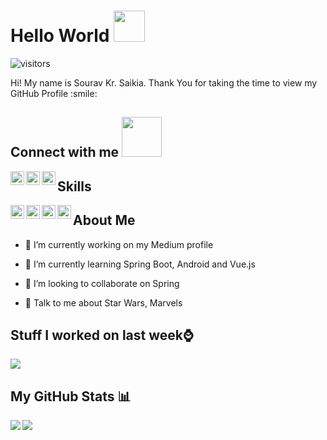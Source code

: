 
# Hello World <img src = "https://raw.githubusercontent.com/MartinHeinz/MartinHeinz/master/wave.gif" width = 50px>
![visitors](https://visitor-badge.glitch.me/badge?page_id=sksaikia.sksaikia)

<div size='20px'> Hi! My name is Sourav Kr. Saikia. Thank You for taking the time to view my GitHub Profile :smile: 
<h2> Connect with me <img src='https://raw.githubusercontent.com/ShahriarShafin/ShahriarShafin/main/Assets/handshake.gif' width="64px"> </h2>
<a href = 'https://www.linkedin.com/in/sourav-saikia-780692160'> <img width = '22px' align= 'left' src="https://raw.githubusercontent.com/rahulbanerjee26/githubAboutMeGenerator/main/icons/linked-in-alt.svg"/></a> 
<a href = 'https://sourav-saikia.medium.com'> <img width = '22px' align= 'left' src="https://raw.githubusercontent.com/rahulbanerjee26/githubAboutMeGenerator/main/icons/medium.svg"/></a> 
<a href = 'https://www.github.com/sksaikia'> <img width = '22px' align= 'left' src="https://raw.githubusercontent.com/rahulbanerjee26/githubAboutMeGenerator/main/icons/github.svg"/></a> 

</div>

<h2> Skills </h2>
<img width ='22px' align='left' src ='https://raw.githubusercontent.com/rahulbanerjee26/githubAboutMeGenerator/main/icons/android.svg'>
<img width ='22px' align='left' src ='https://raw.githubusercontent.com/rahulbanerjee26/githubAboutMeGenerator/main/icons/java.svg'>
<img width ='22px' align='left' src ='https://raw.githubusercontent.com/rahulbanerjee26/githubAboutMeGenerator/main/icons/spring.svg'>
<img width ='22px' align='left' src ='https://raw.githubusercontent.com/rahulbanerjee26/githubAboutMeGenerator/main/icons/vuejs.svg'>

<h2> About Me</h2>

- 🔭 I’m currently working on my Medium profile

- 🌱 I’m currently learning Spring Boot, Android and Vue.js

- 👯 I’m looking to collaborate on Spring

- 💬 Talk to me about Star Wars, Marvels

## Stuff I worked on last week⌚
<a href="https://github.com/anuraghazra/github-readme-stats">
<img align="center" src="https://github-readme-stats.vercel.app/api/wakatime?username=@sksaikia&compact=True"/>
</a>

## My GitHub Stats 📊
<a href="https://github.com/anuraghazra/github-readme-stats">
<img align="left" src="https://github-readme-stats.vercel.app/api?username=sksaikia&count_private=true&show_icons=true&theme=radical" />
</a>
<a href="https://github.com/anuraghazra/convoychat">
<img align="center" src="https://github-readme-stats.vercel.app/api/top-langs/?username=sksaikia&layout=compact" />
</a>

<!-- BLOG-POST-LIST:START -->
<!-- BLOG-POST-LIST:END -->

